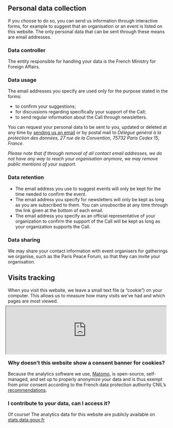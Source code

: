 ## Personal data collection

If you choose to do so, you can send us information through interactive forms, for example to suggest that an organisation or an event is listed on this website. The only personal data that can be sent through these means are email addresses.

### Data controller

The entity responsible for handling your data is the French Ministry for Foreign Affairs.

### Data usage

The email addresses you specify are used only for the purpose stated in the forms:

- to confirm your suggestions;
- for discussions regarding specifically your support of the Call;
- to send regular information about the Call through newsletters.

You can request your personal data to be sent to you, updated or deleted at any time by [sending us an email](mailto:paris.call@diplomatie.gouv.fr?subject=Personal%20data) or by postal mail to _Délégué général à la protection des données, 27 rue de la Convention, 75732 Paris Cedex 15, France_.

_Please note that if through removal of all contact email addresses, we do not have any way to reach your organisation anymore, we may remove public mentions of your support._

### Data retention

- The email address you use to suggest events will only be kept for the time needed to confirm the event.
- The email address you specify for newsletters will only be kept as long as you are subscribed to them. You can unsubscribe at any time through the link given at the bottom of each email.
- The email address you specify as an official representative of your organization to confirm the support of the Call will be kept as long as your organization supports the Call.

### Data sharing

We may share your contact information with event organisers for gatherings we organise, such as the Paris Peace Forum, so that they can invite your organisation.

## Visits tracking

When you visit this website, we leave a small text file (a “cookie”) on your computer. This allows us to measure how many visits we’ve had and which pages are most viewed.

<iframe src="https://stats.data.gouv.fr/index.php?module=CoreAdminHome&action=optOut&language={{ page.lang }}&backgroundColor=&fontColor=1a0d50&fontSize=&fontFamily=Avenir%20Next" style="height: 150px; width: 100%; margin: -8px" ></iframe>

### Why doesn’t this website show a consent banner for cookies?

Because the analytics software we use, [Matomo](https://www.matomo.org), is open-source, self-managed, and set up to properly anonymize your data and is thus exempt from prior consent according to the French data protection authority CNIL’s [recommendations](https://www.cnil.fr/fr/solutions-pour-la-mesure-daudience).

### I contribute to your data, can I access it?

Of course! The analytics data for this website are publicly available on [stats.data.gouv.fr](https://stats.data.gouv.fr/index.php?module=CoreHome&action=index&idSite=98&period=range&date=previous30)
